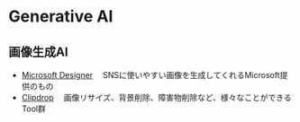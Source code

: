 # Generative AI

## 画像生成AI
- [Microsoft Designer](https://designer.microsoft.com/)
　SNSに使いやすい画像を生成してくれるMicrosoft提供のもの
- [Clipdrop](https://clipdrop.co/tools)
　画像リサイズ、背景削除、障害物削除など、様々なことができるTool群
